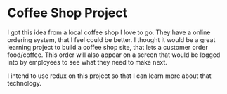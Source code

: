 # Coffee Shop Project

I got this idea from a local coffee shop I love to go. They have a online ordering system, that I feel could be better. I thought it would be a great learning project to build a coffee shop site, that lets a customer order food/coffee. This order will also appear on a screen that would be logged into by employees to see what they need to make next.

I intend to use redux on this project so that I can learn more about that technology.
